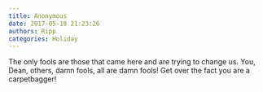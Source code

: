 ```yaml
---
title: Anonymous
date: 2017-05-18 21:23:26
authors: Ripp
categories: Holiday
---
```


 The only fools are those that came here and are trying to change us. You, Dean, others, damn fools, all are damn fools! Get over the fact you are a carpetbagger!